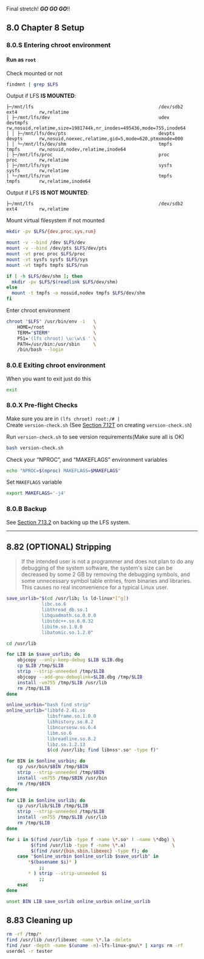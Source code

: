 Final stretch! ***GO GO GO***!!


## 8.0 Chapter 8 Setup

### 8.0.S Entering chroot environment
#### Run as `root`
Check mounted or not
```bash
findmnt | grep $LFS
```
Output if LFS **IS MOUNTED**:
```
├─/mnt/lfs                                              /dev/sdb2   ext4        rw,relatime
│ ├─/mnt/lfs/dev                                        udev        devtmpfs    rw,nosuid,relatime,size=1981744k,nr_inodes=495436,mode=755,inode64
│ │ ├─/mnt/lfs/dev/pts                                  devpts      devpts      rw,nosuid,noexec,relatime,gid=5,mode=620,ptmxmode=000
│ │ └─/mnt/lfs/dev/shm                                  tmpfs       tmpfs       rw,nosuid,nodev,relatime,inode64
│ ├─/mnt/lfs/proc                                       proc        proc        rw,relatime
│ ├─/mnt/lfs/sys                                        sysfs       sysfs       rw,relatime
│ └─/mnt/lfs/run                                        tmpfs       tmpfs       rw,relatime,inode64
```
Output if LFS **IS NOT MOUNTED**:
```
├─/mnt/lfs                                              /dev/sdb2   ext4        rw,relatime
```
Mount virtual filesystem if not mounted
```bash
mkdir -pv $LFS/{dev,proc,sys,run}

mount -v --bind /dev $LFS/dev
mount -v --bind /dev/pts $LFS/dev/pts
mount -vt proc proc $LFS/proc
mount -vt sysfs sysfs $LFS/sys
mount -vt tmpfs tmpfs $LFS/run

if [ -h $LFS/dev/shm ]; then
  mkdir -pv $LFS/$(readlink $LFS/dev/shm)
else
  mount -t tmpfs -o nosuid,nodev tmpfs $LFS/dev/shm
fi
```
Enter chroot environment
```bash
chroot "$LFS" /usr/bin/env -i   \
    HOME=/root                  \
    TERM="$TERM"                \
    PS1='(lfs chroot) \u:\w\$ ' \
    PATH=/usr/bin:/usr/sbin     \
    /bin/bash --login
```


### 8.0.E Exiting chroot environment
When you want to exit just do this
```bash
exit
```

### 8.0.X Pre-flight Checks
Make sure you are in
`(lfs chroot) root:/# |`\
Create `version-check.sh` (See [Section 7.12T](./lfsch7.md#712t-test-installations) on creating `version-check.sh`)

Run `version-check.sh` to see version requirements(Make sure all is OK)
```bash
bash version-check.sh
```

Check your “NPROC”, and “MAKEFLAGS” environment variables
```bash
echo "NPROC=$(nproc) MAKEFLAGS=$MAKEFLAGS"
```
Set `MAKEFLAGS` variable
```bash
export MAKEFLAGS='-j4'
```

### 8.0.B Backup
See [Section 7.13.2](./lfsch7.md#7132-backup) on backing up the LFS system.


---
## 8.82 (OPTIONAL) Stripping
>If the intended user is not a programmer and does not plan to do any debugging of the system software, the system's size can be decreased by some 2 GB by removing the debugging symbols, and some unnecessary symbol table entries, from binaries and libraries. This causes no real inconvenience for a typical Linux user.
```bash
save_usrlib="$(cd /usr/lib; ls ld-linux*[^g])
             libc.so.6
             libthread_db.so.1
             libquadmath.so.0.0.0
             libstdc++.so.6.0.32
             libitm.so.1.0.0
             libatomic.so.1.2.0"

cd /usr/lib

for LIB in $save_usrlib; do
    objcopy --only-keep-debug $LIB $LIB.dbg
    cp $LIB /tmp/$LIB
    strip --strip-unneeded /tmp/$LIB
    objcopy --add-gnu-debuglink=$LIB.dbg /tmp/$LIB
    install -vm755 /tmp/$LIB /usr/lib
    rm /tmp/$LIB
done

online_usrbin="bash find strip"
online_usrlib="libbfd-2.41.so
               libsframe.so.1.0.0
               libhistory.so.8.2
               libncursesw.so.6.4
               libm.so.6
               libreadline.so.8.2
               libz.so.1.2.13
               $(cd /usr/lib; find libnss*.so* -type f)"

for BIN in $online_usrbin; do
    cp /usr/bin/$BIN /tmp/$BIN
    strip --strip-unneeded /tmp/$BIN
    install -vm755 /tmp/$BIN /usr/bin
    rm /tmp/$BIN
done

for LIB in $online_usrlib; do
    cp /usr/lib/$LIB /tmp/$LIB
    strip --strip-unneeded /tmp/$LIB
    install -vm755 /tmp/$LIB /usr/lib
    rm /tmp/$LIB
done

for i in $(find /usr/lib -type f -name \*.so* ! -name \*dbg) \
         $(find /usr/lib -type f -name \*.a)                 \
         $(find /usr/{bin,sbin,libexec} -type f); do
    case "$online_usrbin $online_usrlib $save_usrlib" in
        *$(basename $i)* )
            ;;
        * ) strip --strip-unneeded $i
            ;;
    esac
done

unset BIN LIB save_usrlib online_usrbin online_usrlib
```

## 8.83 Cleaning up
```bash
rm -rf /tmp/*
find /usr/lib /usr/libexec -name \*.la -delete
find /usr -depth -name $(uname -m)-lfs-linux-gnu\* | xargs rm -rf
userdel -r tester
```
